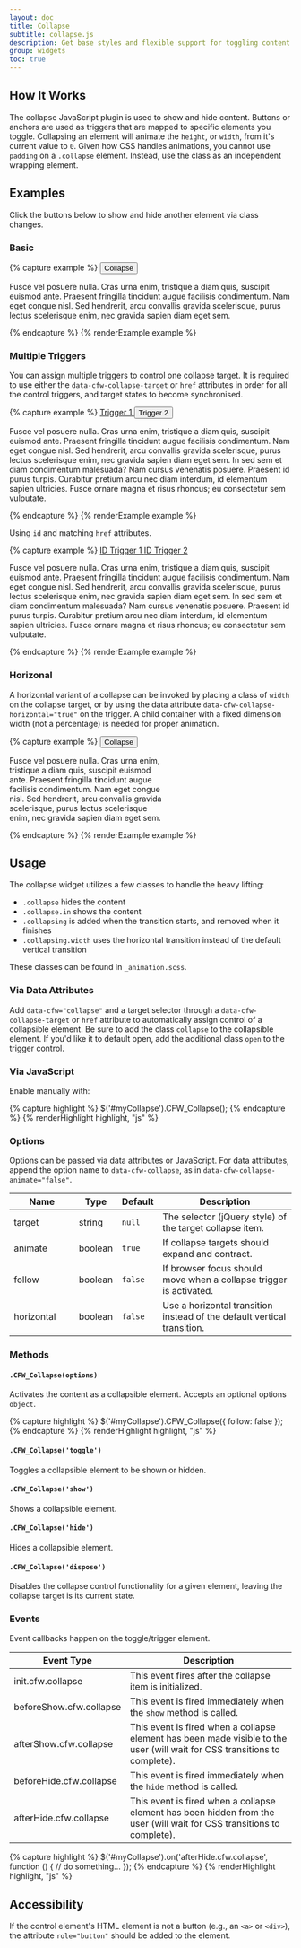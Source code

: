```yaml
---
layout: doc
title: Collapse
subtitle: collapse.js
description: Get base styles and flexible support for toggling content on your page.
group: widgets
toc: true
---
```


## How It Works

The collapse JavaScript plugin is used to show and hide content. Buttons or anchors are used as triggers that are mapped to specific elements you toggle. Collapsing an element will animate the `height`, or `width`, from it's current value to `0`. Given how CSS handles animations, you cannot use `padding` on a `.collapse` element. Instead, use the class as an independent wrapping element.

## Examples

Click the buttons below to show and hide another element via class changes.

### Basic

{% capture example %}
<button type="button" class="btn btn-outline-primary" data-cfw="collapse" data-cfw-collapse-target="#collapseEx1">Collapse <span class="caret"></span></button>
<div id="collapseEx1" class="collapse">
  <p>Fusce vel posuere nulla. Cras urna enim, tristique a diam quis, suscipit euismod ante. Praesent fringilla tincidunt augue facilisis condimentum. Nam eget congue nisl. Sed hendrerit, arcu convallis gravida scelerisque, purus lectus scelerisque enim, nec gravida sapien diam eget sem.</p>
</div>
{% endcapture %}
{% renderExample example %}


### Multiple Triggers

You can assign multiple triggers to control one collapse target. It is required to use either the `data-cfw-collapse-target` or `href` attributes in order for all the control triggers, and target states to become synchronised.

{% capture example %}
<a href="#" role="button" class="btn btn-outline-primary" data-cfw="collapse" data-cfw-collapse-target="#multi-collapse">Trigger 1 <span class="caret"></span></a>
<button type="button" class="btn btn-outline-primary" data-cfw="collapse" data-cfw-collapse-target="#multi-collapse">Trigger 2 <span class="caret"></span></button>
<div id="multi-collapse">
  <p>Fusce vel posuere nulla. Cras urna enim, tristique a diam quis, suscipit euismod ante. Praesent fringilla tincidunt augue facilisis condimentum. Nam eget congue nisl. Sed hendrerit, arcu convallis gravida scelerisque, purus lectus scelerisque enim, nec gravida sapien diam eget sem. In sed sem et diam condimentum malesuada? Nam cursus venenatis posuere. Praesent id purus turpis. Curabitur pretium arcu nec diam interdum, id elementum sapien ultricies. Fusce ornare magna et risus rhoncus; eu consectetur sem vulputate.</p>
</div>
{% endcapture %}
{% renderExample example %}

Using `id` and matching `href` attributes.

{% capture example %}
<a href="#href-collapse" role="button" class="btn btn-outline-primary" data-cfw="collapse">ID Trigger 1 <span class="caret"></span></a>
<a href="#href-collapse" role="button" class="btn btn-outline-primary" data-cfw="collapse">ID Trigger 2 <span class="caret"></span></a>
<div id="href-collapse" class="collapse">
  <p>Fusce vel posuere nulla. Cras urna enim, tristique a diam quis, suscipit euismod ante. Praesent fringilla tincidunt augue facilisis condimentum. Nam eget congue nisl. Sed hendrerit, arcu convallis gravida scelerisque, purus lectus scelerisque enim, nec gravida sapien diam eget sem. In sed sem et diam condimentum malesuada? Nam cursus venenatis posuere. Praesent id purus turpis. Curabitur pretium arcu nec diam interdum, id elementum sapien ultricies. Fusce ornare magna et risus rhoncus; eu consectetur sem vulputate.</p>
</div>
{% endcapture %}
{% renderExample example %}


### Horizonal

A horizontal variant of a collapse can be invoked by placing a class of `width` on the collapse target, or by using the data attribute `data-cfw-collapse-horizontal="true"` on the trigger.  A child container with a fixed dimension width (not a percentage) is needed for proper animation.

{% capture example %}
<button type="button" class="btn btn-outline-primary" data-cfw="collapse" data-cfw-collapse-target="#collapseEx2" data-cfw-collapse-horizontal="true">Collapse <span class="caret"></span></button>
<div id="collapseEx2" class="collapse width">
  <div style="width: 20em">
    <p>Fusce vel posuere nulla. Cras urna enim, tristique a diam quis, suscipit euismod ante. Praesent fringilla tincidunt augue facilisis condimentum. Nam eget congue nisl. Sed hendrerit, arcu convallis gravida scelerisque, purus lectus scelerisque enim, nec gravida sapien diam eget sem.</p>
  </div>
</div>
{% endcapture %}
{% renderExample example %}

## Usage

The collapse widget utilizes a few classes to handle the heavy lifting:

- `.collapse` hides the content
- `.collapse.in` shows the content
- `.collapsing` is added when the transition starts, and removed when it finishes
- `.collapsing.width` uses the horizontal transition instead of the default vertical transition

These classes can be found in `_animation.scss`.

### Via Data Attributes

Add `data-cfw="collapse"` and a target selector through a `data-cfw-collapse-target` or `href` attribute to automatically assign control of a collapsible element.
Be sure to add the class `collapse` to the collapsible element.
If you'd like it to default open, add the additional class `open` to the trigger control.

### Via JavaScript

Enable manually with:

{% capture highlight %}
$('#myCollapse').CFW_Collapse();
{% endcapture %}
{% renderHighlight highlight, "js" %}

### Options

Options can be passed via data attributes or JavaScript. For data attributes, append the option name to `data-cfw-collapse`, as in `data-cfw-collapse-animate="false"`.

<div class="table-scroll">
  <table class="table table-bordered table-striped">
    <thead>
      <tr>
        <th style="width: 100px;">Name</th>
        <th style="width: 50px;">Type</th>
        <th style="width: 50px;">Default</th>
        <th>Description</th>
      </tr>
    </thead>
    <tbody>
      <tr>
        <td>target</td>
        <td>string</td>
        <td><code>null</code></td>
        <td>The selector (jQuery style) of the target collapse item.</td>
      </tr>
      <tr>
        <td>animate</td>
        <td>boolean</td>
        <td><code>true</code></td>
        <td>If collapse targets should expand and contract.</td>
      </tr>
      <tr>
        <td>follow</td>
        <td>boolean</td>
        <td><code>false</code></td>
        <td>If browser focus should move when a collapse trigger is activated.</td>
      </tr>
      <tr>
        <td>horizontal</td>
        <td>boolean</td>
        <td><code>false</code></td>
        <td>Use a horizontal transition instead of the default vertical transition.</td>
      </tr>
    </tbody>
  </table>
</div>

### Methods

#### `.CFW_Collapse(options)`

Activates the content as a collapsible element. Accepts an optional options `object`.

{% capture highlight %}
$('#myCollapse').CFW_Collapse({
  follow: false
});
{% endcapture %}
{% renderHighlight highlight, "js" %}

#### `.CFW_Collapse('toggle')`

Toggles a collapsible element to be shown or hidden.

#### `.CFW_Collapse('show')`

Shows a collapsible element.

#### `.CFW_Collapse('hide')`

Hides a collapsible element.

#### `.CFW_Collapse('dispose')`

Disables the collapse control functionality for a given element, leaving the collapse target is its current state.

### Events

Event callbacks happen on the toggle/trigger element.

<div class="table-scroll">
  <table class="table table-bordered table-striped">
    <thead>
      <tr>
        <th style="width: 150px;">Event Type</th>
        <th>Description</th>
      </tr>
    </thead>
    <tbody>
      <tr>
        <td>init.cfw.collapse</td>
        <td>This event fires after the collapse item is initialized.</td>
      </tr>
      <tr>
        <td>beforeShow.cfw.collapse</td>
        <td>This event is fired immediately when the <code>show</code> method is called.</td>
      </tr>
      <tr>
        <td>afterShow.cfw.collapse</td>
        <td>This event is fired when a collapse element has been made visible to the user (will wait for CSS transitions to complete).</td>
      </tr>
      <tr>
        <td>beforeHide.cfw.collapse</td>
        <td>This event is fired immediately when the <code>hide</code> method is called.</td>
      </tr>
      <tr>
        <td>afterHide.cfw.collapse</td>
        <td>This event is fired when a collapse element has been hidden from the user (will wait for CSS transitions to complete).</td>
      </tr>
    </tbody>
  </table>
</div>

{% capture highlight %}
$('#myCollapse').on('afterHide.cfw.collapse', function () {
  // do something...
});
{% endcapture %}
{% renderHighlight highlight, "js" %}

## Accessibility

If the control element's HTML element is not a button (e.g., an `<a>` or `<div>`), the attribute `role="button"` should be added to the element.